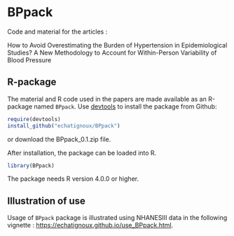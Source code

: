 BPpack
=======

Code and material for the articles :

How to Avoid Overestimating the Burden of Hypertension in Epidemiological Studies? A New Methodology to Account for Within-Person Variability of Blood Pressure

R-package
---------

The material and R code used in the papers are made available as an R-package named `BPpack`. Use [devtools](https://github.com/hadley/devtools) to install the package from Github:

``` r
require(devtools)
install_github("echatignoux/BPpack")
```

or download the BPpack_0.1.zip file.

After installation, the package can be loaded into R.

``` r
library(BPpack)
```

The package needs R version 4.0.0 or higher.

Illustration of use
-------------------

Usage of `BPpack` package is illustrated using NHANESIII data in the following
	vignette : <https://echatignoux.github.io/use_BPpack.html>.





